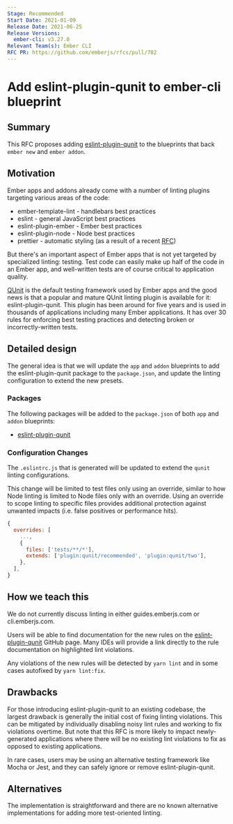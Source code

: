 ```yaml
---
Stage: Recommended
Start Date: 2021-01-09
Release Date: 2021-06-25
Release Versions:
  ember-cli: v3.27.0
Relevant Team(s): Ember CLI
RFC PR: https://github.com/emberjs/rfcs/pull/702
---
```


# Add eslint-plugin-qunit to ember-cli blueprint

## Summary

This RFC proposes adding [eslint-plugin-qunit](https://github.com/platinumazure/eslint-plugin-qunit) to the blueprints
that back `ember new` and `ember addon`.

## Motivation

Ember apps and addons already come with a number of linting plugins targeting various areas of the code:

* ember-template-lint - handlebars best practices
* eslint - general JavaScript best practices
* eslint-plugin-ember - Ember best practices
* eslint-plugin-node - Node best practices
* prettier - automatic styling (as a result of a recent [RFC](https://github.com/emberjs/rfcs/blob/master/text/0628-prettier.md))

But there's an important aspect of Ember apps that is not yet targeted by specialized linting: testing. Test code can easily make up half of the code in an Ember app, and well-written tests are of course critical to application quality.

[QUnit](https://qunitjs.com/) is the default testing framework used by Ember apps and the good news is that a popular and mature QUnit linting plugin is available for it: eslint-plugin-qunit. This plugin has been around for five years and is used in thousands of applications including many Ember applications. It has over 30 rules for enforcing best testing practices and detecting broken or incorrectly-written tests.

## Detailed design

The general idea is that we will update the `app` and `addon` blueprints to add the eslint-plugin-qunit package to the `package.json`, and update the linting configuration to extend the new presets.

### Packages

The following packages will be added to the `package.json` of both `app` and `addon` blueprints:

* [eslint-plugin-qunit](https://www.npmjs.com/package/eslint-plugin-qunit)

### Configuration Changes

The `.eslintrc.js` that is generated will be updated to extend the `qunit` linting configurations.

This change will be limited to test files only using an override, similar to how Node linting is limited to Node files only with an override. Using an override to scope linting to specific files provides additional protection against unwanted impacts (i.e. false positives or performance hits).

```js
{
  overrides: [
    ...,
    {
      files: ['tests/**/*'],
      extends: ['plugin:qunit/recommended', 'plugin:qunit/two'],
    },
  ],
}
```

## How we teach this

We do not currently discuss linting in either guides.emberjs.com or cli.emberjs.com.

Users will be able to find documentation for the new rules on the [eslint-plugin-qunit](https://github.com/platinumazure/eslint-plugin-qunit) GitHub page. Many IDEs will provide a link directly to the rule documentation on highlighted lint violations.

Any violations of the new rules will be detected by `yarn lint` and in some cases autofixed by `yarn lint:fix`.

## Drawbacks

For those introducing eslint-plugin-qunit to an existing codebase, the largest drawback is generally the initial cost of fixing linting violations. This can be mitigated by individually disabling noisy lint rules and working to fix violations overtime. But note that this RFC is more likely to impact newly-generated applications where there will be no existing lint violations to fix as opposed to existing applications.

In rare cases, users may be using an alternative testing framework like Mocha or Jest, and they can safely ignore or remove eslint-plugin-qunit.

## Alternatives

The implementation is straightforward and there are no known alternative implementations for adding more test-oriented linting.
